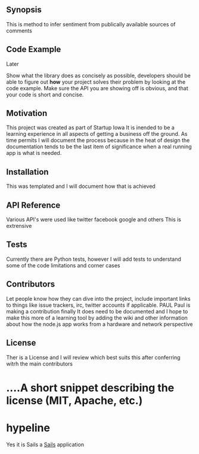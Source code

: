 ## Synopsis
This is method to infer sentiment from publically available sources of comments

## Code Example

Later

Show what the library does as concisely as possible,
developers should be able to figure out **how** your project solves their problem by looking at the code example.
Make sure the API you are showing off is obvious, and that your code is short and concise.

## Motivation
This project was created as part of Startup Iowa
It is inended to be a learning experience in all aspects of getting a business off the ground.
As time permits I will document the process because in the heat of design the 
documentation tends to be the last item of significance when a real running app is what is needed.

## Installation

This was templated and I will document how that is achieved

## API Reference

Various API's were used like twitter facebook google and others
This is extrensive

## Tests

Currently there are Python tests, however I will add tests to understand some of the code limitations and corner cases

## Contributors

Let people know how they can dive into the project, include important links to things like issue trackers, irc, twitter accounts if applicable.
PAUL
Paul is making a contribution finally
It does need to be documented and I hope to make this more of a learning tool by adding the wiki and other information
about how the node.js app works from a hardware and network perspective

## License
Ther is a License and I will review which best suits this after conferring witrh the main contributors

....A short snippet describing the license (MIT, Apache, etc.)
=======
# hypeline
Yes it is Sails
a [Sails](http://sailsjs.org) application

